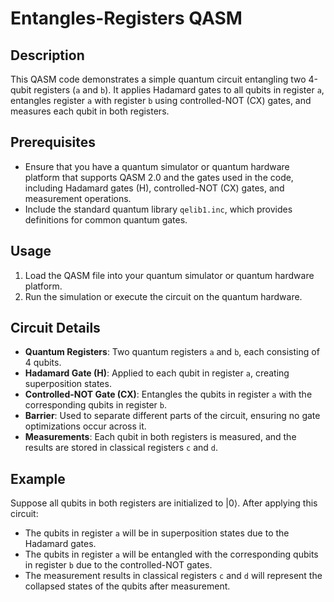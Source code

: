 # Entangles-Registers QASM

## Description

This QASM code demonstrates a simple quantum circuit entangling two 4-qubit registers (`a` and `b`). It applies Hadamard gates to all qubits in register `a`, entangles register `a` with register `b` using controlled-NOT (CX) gates, and measures each qubit in both registers.

## Prerequisites

- Ensure that you have a quantum simulator or quantum hardware platform that supports QASM 2.0 and the gates used in the code, including Hadamard gates (H), controlled-NOT (CX) gates, and measurement operations.
- Include the standard quantum library `qelib1.inc`, which provides definitions for common quantum gates.

## Usage

1. Load the QASM file into your quantum simulator or quantum hardware platform.
2. Run the simulation or execute the circuit on the quantum hardware.

## Circuit Details

- **Quantum Registers**: Two quantum registers `a` and `b`, each consisting of 4 qubits.
- **Hadamard Gate (H)**: Applied to each qubit in register `a`, creating superposition states.
- **Controlled-NOT Gate (CX)**: Entangles the qubits in register `a` with the corresponding qubits in register `b`.
- **Barrier**: Used to separate different parts of the circuit, ensuring no gate optimizations occur across it.
- **Measurements**: Each qubit in both registers is measured, and the results are stored in classical registers `c` and `d`.

## Example

Suppose all qubits in both registers are initialized to |0⟩. After applying this circuit:
- The qubits in register `a` will be in superposition states due to the Hadamard gates.
- The qubits in register `a` will be entangled with the corresponding qubits in register `b` due to the controlled-NOT gates.
- The measurement results in classical registers `c` and `d` will represent the collapsed states of the qubits after measurement.
